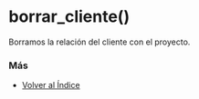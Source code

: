 # borrar_cliente()

Borramos la relación del cliente con el proyecto. 

### Más

  * [Volver al Índice](./index.md)
